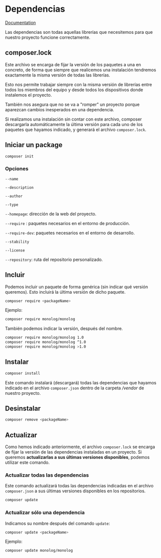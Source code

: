 # Dependencias

[Documentation](<https://getcomposer.org/doc/03-cli.md>)

Las dependencias son todas aquellas librerías que necesitemos para que nuestro proyecto funcione correctamente.

## composer.lock

Este archivo se encarga de fijar la versión de los paquetes a una en concreto, de forma que siempre que realicemos una instalación tendremos exactamente la misma versión de todas las librerías.

Esto nos permite trabajar siempre con la misma versión de librerías entre todos los miembros del equipo y desde todos los dispositivos donde instalemos el proyecto.

También nos asegura que no se va a "romper" un proyecto porque aparezcan cambios inesperados en una dependencia.

Si realizamos una instalación sin contar con este archivo, composer descargarla automáticamente la última versión para cada uno de los paquetes que hayamos indicado, y generará el archivo `composer.lock`.

## Iniciar un package

```bash
composer init
```

### Opciones

`--name`

`--description`

`--author`

`--type`

`--homepage`: dirección de la web del proyecto.

`--require` : paquetes necesarios en el entorno de producción.

`--require-dev`: paquetes necesarios en el entorno de desarrollo.

`--stability`

`--license`

`--repository`: ruta del repositorio personalizado.

## Incluir

Podemos incluir un paquete de forma genérica (sin indicar qué versión queremos). Esto incluirá la última versión de dicho paquete.

```bash
composer require <packageName>
```

Ejemplo:

```bash
composer require monolog/monolog
```

También podemos indicar la versión, después del nombre.

```bash
composer require monolog/monolog 1.0
composer require monolog/monolog ^1.0
composer require monolog/monolog >1.0
```

## Instalar

```bash
composer install
```

Este comando instalará (descargará) todas las dependencias que hayamos indicado en el archivo `composer.json` dentro de la carpeta */vendor* de nuestro proyecto.

## Desinstalar

```bash
composer remove <packageName>
```

## Actualizar

Como hemos indicado anteriormente, el archivo `composer.lock` se encarga de fijar la versión de las dependencias instaladas en un proyecto. Si queremos **actualizarlas a sus últimas versiones disponibles**, podemos utilizar este comando.

### Actualizar todas las dependencias

Este comando actualizará todas las dependencias indicadas en el archivo `composer.json` a sus últimas versiones disponibles en los repositorios.

```bash
composer update
```

### Actualizar sólo una dependencia

Indicamos su nombre después del comando `update`:

```bash
composer update <packageName>
```

Ejemplo:

```bash
composer update monolog/monolog
```

